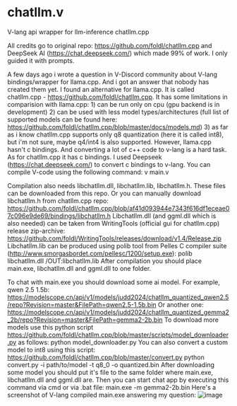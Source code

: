 # chatllm.v
V-lang api wrapper for llm-inference chatllm.cpp

All credits go to original repo: https://github.com/foldl/chatllm.cpp and DeepSeek AI (https://chat.deepseek.com/) which made 99% of work. I only guided it with prompts. 

A few days ago i wrote a question in V-Discord community about V-lang bindings/wrapper for llama.cpp. And i got an answer that nobody has created them yet. I found an alternative for llama.cpp. It is called chatllm.cpp - https://github.com/foldl/chatllm.cpp. It has some limitations in comparision with llama.cpp: 1) can be run only on cpu (gpu backend is in development) 2) can be used with less model types/architectures (full list of supported models can be found here: https://github.com/foldl/chatllm.cpp/blob/master/docs/models.md) 3) as far as i know chatllm.cpp supports only q8 quantization (here it is called int8), but i'm not sure, maybe q4/int4 is also supported. However, llama.cpp hasn't c bindings. And converting a lot of c++ code to v-lang is a hard task. As for chatllm.cpp it has c bindings. I used Deepseek (https://chat.deepseek.com/) to convert c bindings to v-lang. You can compile V-code using the following command: v main.v

Compilation also needs libchatllm.dll, libchatllm.lib, libchatllm.h. These files can be downloaded from this repo. Or you can manually download libchatllm.h from chatllm.cpp repo: https://github.com/foldl/chatllm.cpp/blob/af41d093944e7343f616df1eceae07c096e9de69/bindings/libchatllm.h Libchatllm.dll (and ggml.dll which is also needed) can be taken from WritingTools (official gui for chatllm.cpp) release zip-archive: https://github.com/foldl/WritingTools/releases/download/v1.4/Release.zip Libchatllm.lib can be produced using polib tool from Pelles C compiler suite (http://www.smorgasbordet.com/pellesc/1200/setup.exe): polib  libchatllm.dll /OUT:libchatllm.lib After compilation you should place main.exe, libchatllm.dll and ggml.dll to one folder.

To chat with main.exe you should download some ai model.
For example, qwen 2.5 1.5b: https://modelscope.cn/api/v1/models/judd2024/chatllm_quantized_qwen2.5/repo?Revision=master&FilePath=qwen2.5-1.5b.bin
Or another one: https://modelscope.cn/api/v1/models/judd2024/chatllm_quantized_gemma2_2b/repo?Revision=master&FilePath=gemma2-2b.bin
To download more models use this python script https://github.com/foldl/chatllm.cpp/blob/master/scripts/model_downloader.py as follows:
python model_downloader.py
You can also convert a custom model to int8 using this script: https://github.com/foldl/chatllm.cpp/blob/master/convert.py
python convert.py -i path/to/model -t q8_0 -o quantized.bin
After downloading some model you should put it's file to the same folder where main.exe, libchatllm.dll and ggml.dll are.
Then you can start chat app by executing this command via cmd or via .bat file: main.exe  -m gemma2-2b.bin
Here's a screenshot of V-lang compiled main.exe answering my question:
![image](https://github.com/user-attachments/assets/51377613-ce37-4664-846d-2544f6a4efef)

